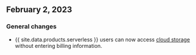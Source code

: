 ## February 2, 2023

<h3> General changes </h3>

- {{ site.data.products.serverless }} users can now access [cloud storage](../{{site.versions["stable"]}}/use-cloud-storage.html) without entering billing information.

